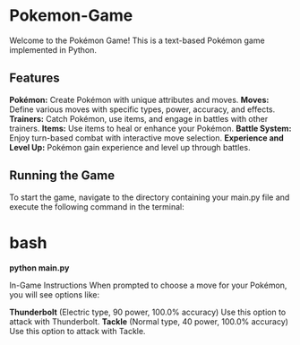 # Pokemon-Game


Welcome to the Pokémon Game! This is a text-based Pokémon game implemented in Python.

## Features
**Pokémon:** Create Pokémon with unique attributes and moves.
**Moves:** Define various moves with specific types, power, accuracy, and effects.
**Trainers:** Catch Pokémon, use items, and engage in battles with other trainers.
**Items:** Use items to heal or enhance your Pokémon.
**Battle System:** Enjoy turn-based combat with interactive move selection.
**Experience and Level Up:** Pokémon gain experience and level up through battles.

## Running the Game
To start the game, navigate to the directory containing your main.py file and execute the following command in the terminal:

# bash
**python main.py**

In-Game Instructions
When prompted to choose a move for your Pokémon, you will see options like:

**Thunderbolt** (Electric type, 90 power, 100.0% accuracy)
Use this option to attack with Thunderbolt.
**Tackle** (Normal type, 40 power, 100.0% accuracy)
Use this option to attack with Tackle.

